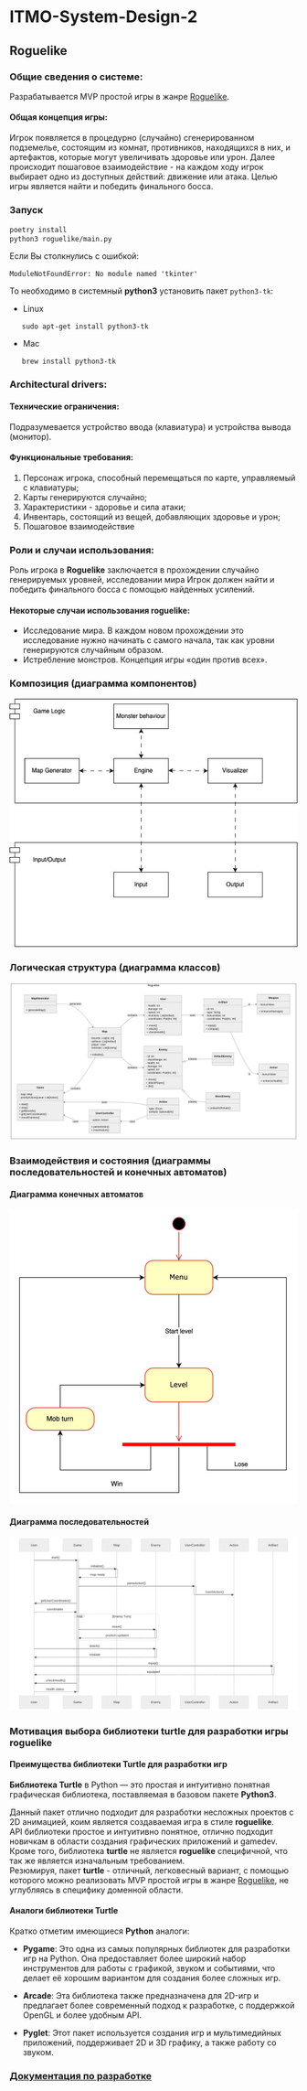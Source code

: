 # ITMO-System-Design-2

## Roguelike

### Общие сведения о системе:

Разрабатывается MVP простой игры в жанре [Roguelike](https://ru.wikipedia.org/wiki/Roguelike). 
#### Общая концепция игры: 
Игрок появляется в процедурно (случайно) сгенерированном подземелье, состоящим из комнат, противников, 
находящихся в них, и артефактов, которые могут увеличивать здоровье или урон. 
Далее происходит пошаговое взаимодействие - на каждом ходу игрок выбирает одно из доступных действий: движение или атака. 
Целью игры является найти и победить финального босса. 

### Запуск

```
poetry install
python3 roguelike/main.py
```

Если Вы столкнулись с ошибкой:
```
ModuleNotFoundError: No module named 'tkinter'
```

То необходимо в системный **python3** установить пакет `python3-tk`:  
* Linux
```
   sudo apt-get install python3-tk
```

* Mac
```
   brew install python3-tk
```


### Architectural drivers:

#### Технические ограничения:
Подразумевается устройство ввода (клавиатура) и устройства вывода (монитор). 

#### Функциональные требования:
1) Персонаж игрока, способный перемещаться по карте, управляемый с клавиатуры;
2) Карты генерируются случайно;
3) Характеристики - здоровье и сила атаки;
4) Инвентарь, состоящий из вещей, добавляющих здоровье и урон;
5) Пошаговое взаимодействие

### Роли и случаи использования:
Роль игрока в **Roguelike** заключается в прохождении случайно генерируемых уровней, 
исследовании мира Игрок должен найти и победить финального босса с помощью найденных усилений.
#### Некоторые случаи использования roguelike:
 * Исследование мира. В каждом новом прохождении это исследование нужно начинать с самого начала, так как уровни генерируются случайным образом. 
 * Истребление монстров. Концепция игры «один против всех». 

### Композиция (диаграмма компонентов)
![тут должна быть диаграмма компонентов...](./diagrams/components_diagram.jpg)

### Логическая структура (диаграмма классов)
![тут должна быть диаграмма компонентов...](./diagrams/classes_diagram.png)

### Взаимодействия и состояния (диаграммы последовательностей и конечных автоматов)

#### Диаграмма конечных автоматов
![тут должна быть диаграмма  конечных автоматов...](./diagrams/finite_state_diagram.jpg)

#### Диаграмма последовательностей
![тут должна быть диаграмма  последовательностей...](./diagrams/sequences_diagram.png)

### Мотивация выбора библиотеки turtle для разработки игры roguelike
#### Преимущества библиотеки Turtle для разработки игр
**Библиотека Turtle** в Python — это простая и интуитивно понятная графическая библиотека, 
поставляемая в базовом пакете **Python3**.

Данный пакет отлично подходит для разработки несложных проектов с 2D анимацией, 
коим является создаваемая игра в стиле **roguelike**.   
API библиотеки простое и интуитивно понятное, 
отлично подходит новичкам в области создания графических приложений и gamedev.  
Кроме того, библиотека **turtle** не является **roguelike** специфичной, что так же является изначальным требованием.  
Резюмируя, пакет **turtle** - отличный, легковесный вариант, 
с помощью которого можно реализовать MVP простой игры в жанре [Roguelike](https://ru.wikipedia.org/wiki/Roguelike), не углубляясь в специфику доменной области.
#### Аналоги библиотеки Turtle
Кратко отметим имеющиеся **Python** аналоги:
- **Pygame**: Это одна из самых популярных библиотек для разработки игр на Python. 
  Она предоставляет более широкий набор инструментов для работы с графикой, 
  звуком и событиями, что делает её хорошим вариантом для создания более сложных игр.

- **Arcade**: Эта библиотека также предназначена для 2D-игр и предлагает более современный подход к разработке, с поддержкой OpenGL и более удобным API.

- **Pyglet**: Этот пакет используется создания игр и мультимедийных приложений, поддерживает 2D и 3D графику, а также работу со звуком.

### [Документация по разработке](./SETUP.md)